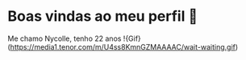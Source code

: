 # Boas vindas ao meu perfil 💙
Me chamo Nycolle, tenho 22 anos 
!{Gif} (https://media1.tenor.com/m/U4ss8KmnGZMAAAAC/wait-waiting.gif)
